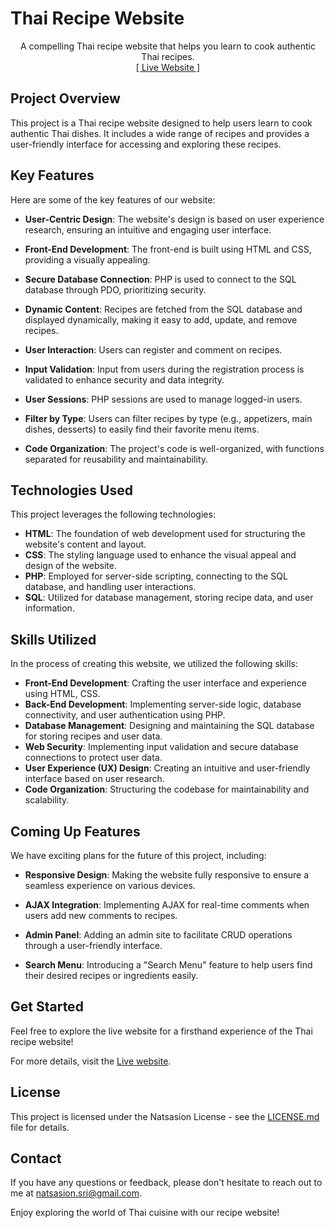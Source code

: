 # Thai Recipe Website

<p align="center">
    A compelling Thai recipe website that helps you learn to cook authentic Thai recipes.
    <br>
    <a href="http://thairecipesweb.rf.gd/index.php">[ Live Website ]</a>
</p>

## Project Overview
This project is a Thai recipe website designed to help users learn to cook authentic Thai dishes. It includes a wide range of recipes and provides a user-friendly interface for accessing and exploring these recipes.

## Key Features
Here are some of the key features of our website:

- **User-Centric Design**: The website's design is based on user experience research, ensuring an intuitive and engaging user interface.

- **Front-End Development**: The front-end is built using HTML and CSS, providing a visually appealing.

- **Secure Database Connection**: PHP is used to connect to the SQL database through PDO, prioritizing security.

- **Dynamic Content**: Recipes are fetched from the SQL database and displayed dynamically, making it easy to add, update, and remove recipes.

- **User Interaction**: Users can register and comment on recipes.

- **Input Validation**: Input from users during the registration process is validated to enhance security and data integrity.

- **User Sessions**: PHP sessions are used to manage logged-in users.

- **Filter by Type**: Users can filter recipes by type (e.g., appetizers, main dishes, desserts) to easily find their favorite menu items.

- **Code Organization**: The project's code is well-organized, with functions separated for reusability and maintainability.

## Technologies Used
This project leverages the following technologies:

- **HTML**: The foundation of web development used for structuring the website's content and layout.
- **CSS**: The styling language used to enhance the visual appeal and design of the website.
- **PHP**: Employed for server-side scripting, connecting to the SQL database, and handling user interactions.
- **SQL**: Utilized for database management, storing recipe data, and user information.

## Skills Utilized
In the process of creating this website, we utilized the following skills:

- **Front-End Development**: Crafting the user interface and experience using HTML, CSS.
- **Back-End Development**: Implementing server-side logic, database connectivity, and user authentication using PHP.
- **Database Management**: Designing and maintaining the SQL database for storing recipes and user data.
- **Web Security**: Implementing input validation and secure database connections to protect user data.
- **User Experience (UX) Design**: Creating an intuitive and user-friendly interface based on user research.
- **Code Organization**: Structuring the codebase for maintainability and scalability.

## Coming Up Features
We have exciting plans for the future of this project, including:

- **Responsive Design**: Making the website fully responsive to ensure a seamless experience on various devices.

- **AJAX Integration**: Implementing AJAX for real-time comments when users add new comments to recipes.

- **Admin Panel**: Adding an admin site to facilitate CRUD operations through a user-friendly interface.

- **Search Menu**: Introducing a "Search Menu" feature to help users find their desired recipes or ingredients easily.

## Get Started
Feel free to explore the live website for a firsthand experience of the Thai recipe website!

For more details, visit the [Live website](http://thairecipesweb.rf.gd/index.php).

## License
This project is licensed under the Natsasion License - see the [LICENSE.md](LICENSE) file for details.


## Contact
If you have any questions or feedback, please don't hesitate to reach out to me at [natsasion.sri@gmail.com](mailto:natsasion.sri@gmail.com).

Enjoy exploring the world of Thai cuisine with our recipe website!
